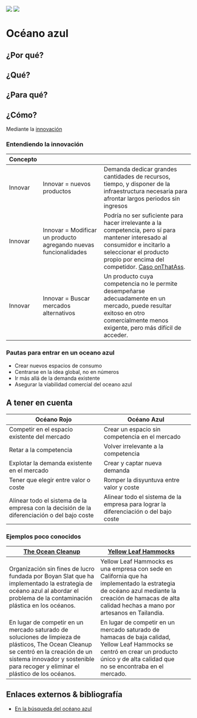 [![](https://img.shields.io/badge/-Tabla_de_contenidos-000?style=flat&logo=Emlakjet&logoColor=red)](./README.md)
[![](https://img.shields.io/badge/-Inicio%20de%20cap%C3%ADtulo-000?style=flat&logo=Acclaim&logoColor=red)](./t01-00-00-modelosDeNegocioInnovacion.md)

# Océano azul


## ¿Por qué?



## ¿Qué?



## ¿Para qué?



## ¿Cómo?

Mediante la [innovación](/temario/t01-03-00-innovacion.md)

### Entendiendo la innovación

|Concepto| | |
-|-|-
Innovar|Innovar = nuevos productos|Demanda dedicar grandes cantidades de recursos, tiempo, y disponer de la infraestructura necesaria para afrontar largos periodos sin ingresos
Innovar|Innovar = Modificar un producto agregando nuevas funcionalidades| Podría no ser suficiente para hacer irrelevante a la competencia, pero sí para mantener interesado al consumidor e incitarlo a seleccionar el producto propio por encima del competidor. [Caso onThatAss](https://onthatass.com/).
Innovar|Innovar = Buscar mercados alternativos|Un producto cuya competencia no le permite desempeñarse adecuadamente en un mercado, puede resultar exitoso en otro comercialmente menos exigente, pero más difícil de acceder.  

### Pautas para entrar en un oceano azul

- Crear nuevos espacios de consumo
- Centrarse en la idea global, no en números
- Ir más allá de la demanda existente
- Asegurar la viabilidad comercial del oceano azul


## A tener en cuenta

|Océano Rojo|Océano Azul|
-|-
Competir en el espacio existente del mercado|Crear un espacio sin competencia en el mercado
Retar a la competencia|Volver irrelevante a la competencia
Explotar la demanda existente en el mercado|Crear y captar nueva demanda
Tener que elegir entre valor o coste|Romper la disyuntuva entre valor y coste
Alinear todo el sistema de la empresa con la decisión de la diferenciación o del bajo coste|Alinear todo el sistema de la empresa para lograr la diferenciación o del bajo coste

### Ejemplos poco conocidos

|[The Ocean Cleanup](https://theoceancleanup.com/)|[Yellow Leaf Hammocks](https://www.yellowleafhammocks.com/)||
-|-|-
Organización sin fines de lucro fundada por Boyan Slat que ha implementado la estrategia de océano azul al abordar el problema de la contaminación plástica en los océanos.|Yellow Leaf Hammocks es una empresa con sede en California que ha implementado la estrategia de océano azul mediante la creación de hamacas de alta calidad hechas a mano por artesanos en Tailandia.
En lugar de competir en un mercado saturado de soluciones de limpieza de plásticos, The Ocean Cleanup se centró en la creación de un sistema innovador y sostenible para recoger y eliminar el plástico de los océanos.|En lugar de competir en un mercado saturado de hamacas de baja calidad, Yellow Leaf Hammocks se centró en crear un producto único y de alta calidad que no se encontraba en el mercado. 

## Enlaces externos & bibliografía

- [En la búsqueda del océano azul](https://soyceo.org/articulo/en-la-busqueda-del-oceano-azul)
